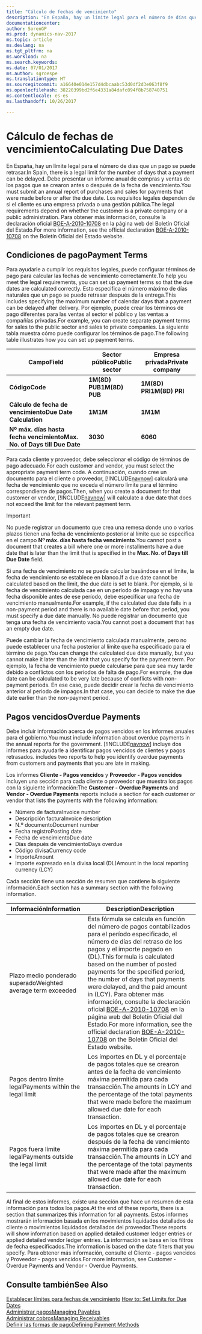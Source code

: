 ```yaml
---
title: "Cálculo de fechas de vencimiento"
description: "En España, hay un límite legal para el número de días que un pago se puede retrasar. Debe presentar un informe anual de compras y ventas de los pagos que se crearon antes o después de la fecha de vencimiento."
documentationcenter: 
author: SorenGP
ms.prod: dynamics-nav-2017
ms.topic: article
ms.devlang: na
ms.tgt_pltfrm: na
ms.workload: na
ms.search.keywords: 
ms.date: 07/01/2017
ms.author: sgroespe
ms.translationtype: HT
ms.sourcegitcommit: a16640e014e157d4dbcaabc53d0df2d3e063f8f9
ms.openlocfilehash: 38220399bd2f6e4331a84dafc094f8b758740751
ms.contentlocale: es-es
ms.lasthandoff: 10/26/2017

---
```

# <a name="calculating-due-dates"></a><span data-ttu-id="0206e-104">Cálculo de fechas de vencimiento</span><span class="sxs-lookup"><span data-stu-id="0206e-104">Calculating Due Dates</span></span>
<span data-ttu-id="0206e-105">En España, hay un límite legal para el número de días que un pago se puede retrasar.</span><span class="sxs-lookup"><span data-stu-id="0206e-105">In Spain, there is a legal limit for the number of days that a payment can be delayed.</span></span> <span data-ttu-id="0206e-106">Debe presentar un informe anual de compras y ventas de los pagos que se crearon antes o después de la fecha de vencimiento.</span><span class="sxs-lookup"><span data-stu-id="0206e-106">You must submit an annual report of purchases and sales for payments that were made before or after the due date.</span></span> <span data-ttu-id="0206e-107">Los requisitos legales dependen de si el cliente es una empresa privada o una gestión pública.</span><span class="sxs-lookup"><span data-stu-id="0206e-107">The legal requirements depend on whether the customer is a private company or a public administration.</span></span> <span data-ttu-id="0206e-108">Para obtener más información, consulte la declaración oficial [BOE-A-2010-10708](http://go.microsoft.com/fwlink/?LinkId=224630) en la página web del Boletín Oficial del Estado.</span><span class="sxs-lookup"><span data-stu-id="0206e-108">For more information, see the official declaration [BOE-A-2010-10708](http://go.microsoft.com/fwlink/?LinkId=224630) on the Boletín Oficial del Estado website.</span></span>  

## <a name="payment-terms"></a><span data-ttu-id="0206e-109">Condiciones de pago</span><span class="sxs-lookup"><span data-stu-id="0206e-109">Payment Terms</span></span>  
<span data-ttu-id="0206e-110">Para ayudarle a cumplir los requisitos legales, puede configurar términos de pago para calcular las fechas de vencimiento correctamente.</span><span class="sxs-lookup"><span data-stu-id="0206e-110">To help you meet the legal requirements, you can set up payment terms so that the due dates are calculated correctly.</span></span> <span data-ttu-id="0206e-111">Esto especifica el número máximo de días naturales que un pago se puede retrasar después de la entrega.</span><span class="sxs-lookup"><span data-stu-id="0206e-111">This includes specifying the maximum number of calendar days that a payment can be delayed after delivery.</span></span> <span data-ttu-id="0206e-112">Por ejemplo, puede crear los términos de pago diferentes para las ventas al sector el público y las ventas a compañías privadas.</span><span class="sxs-lookup"><span data-stu-id="0206e-112">For example, you can create separate payment terms for sales to the public sector and sales to private companies.</span></span> <span data-ttu-id="0206e-113">La siguiente tabla muestra cómo puede configurar los términos de pago.</span><span class="sxs-lookup"><span data-stu-id="0206e-113">The following table illustrates how you can set up payment terms.</span></span>  

|<span data-ttu-id="0206e-114">Campo</span><span class="sxs-lookup"><span data-stu-id="0206e-114">Field</span></span>|<span data-ttu-id="0206e-115">Sector público</span><span class="sxs-lookup"><span data-stu-id="0206e-115">Public sector</span></span>|<span data-ttu-id="0206e-116">Empresa privada</span><span class="sxs-lookup"><span data-stu-id="0206e-116">Private company</span></span>|  
|---------------------------------|-------------------|---------------------|  
|<span data-ttu-id="0206e-117">**Código**</span><span class="sxs-lookup"><span data-stu-id="0206e-117">**Code**</span></span>|<span data-ttu-id="0206e-118">**1M(8D) PUB**</span><span class="sxs-lookup"><span data-stu-id="0206e-118">**1M(8D) PUB**</span></span>|<span data-ttu-id="0206e-119">**1M(8D) PRI**</span><span class="sxs-lookup"><span data-stu-id="0206e-119">**1M(8D) PRI**</span></span>|  
|<span data-ttu-id="0206e-120">**Cálculo de fecha de vencimiento**</span><span class="sxs-lookup"><span data-stu-id="0206e-120">**Due Date Calculation**</span></span>|<span data-ttu-id="0206e-121">**1M**</span><span class="sxs-lookup"><span data-stu-id="0206e-121">**1M**</span></span>|<span data-ttu-id="0206e-122">**1M**</span><span class="sxs-lookup"><span data-stu-id="0206e-122">**1M**</span></span>|  
|<span data-ttu-id="0206e-123">**Nº máx. días hasta fecha vencimiento**</span><span class="sxs-lookup"><span data-stu-id="0206e-123">**Max. No. of Days till Due Date**</span></span>|<span data-ttu-id="0206e-124">**30**</span><span class="sxs-lookup"><span data-stu-id="0206e-124">**30**</span></span>|<span data-ttu-id="0206e-125">**60**</span><span class="sxs-lookup"><span data-stu-id="0206e-125">**60**</span></span>|  

 <span data-ttu-id="0206e-126">Para cada cliente y proveedor, debe seleccionar el código de términos de pago adecuado.</span><span class="sxs-lookup"><span data-stu-id="0206e-126">For each customer and vendor, you must select the appropriate payment term code.</span></span> <span data-ttu-id="0206e-127">A continuación, cuando cree un documento para el cliente o proveedor, [!INCLUDE[navnow](../../includes/navnow_md.md)] calculará una fecha de vencimiento que no exceda el número límite para el término correspondiente de pagos.</span><span class="sxs-lookup"><span data-stu-id="0206e-127">Then, when you create a document for that customer or vendor, [!INCLUDE[navnow](../../includes/navnow_md.md)] will calculate a due date that does not exceed the limit for the relevant payment term.</span></span>  

> [!IMPORTANT]  
>  <span data-ttu-id="0206e-128">No puede registrar un documento que crea una remesa donde uno o varios plazos tienen una fecha de vencimiento posterior al límite que se especifica en el campo **Nº máx. días hasta fecha vencimiento**.</span><span class="sxs-lookup"><span data-stu-id="0206e-128">You cannot post a document that creates a bill where one or more installments have a due date that is later than the limit that is specified in the **Max. No. of Days till Due Date** field.</span></span>  

 <span data-ttu-id="0206e-129">Si una fecha de vencimiento no se puede calcular basándose en el límite, la fecha de vencimiento se establece en blanco.</span><span class="sxs-lookup"><span data-stu-id="0206e-129">If a due date cannot be calculated based on the limit, the due date is set to blank.</span></span> <span data-ttu-id="0206e-130">Por ejemplo, si la fecha de vencimiento calculada cae en un período de impago y no hay una fecha disponible antes de ese período, debe especificar una fecha de vencimiento manualmente.</span><span class="sxs-lookup"><span data-stu-id="0206e-130">For example, if the calculated due date falls in a non-payment period and there is no available date before that period, you must specify a due date manually.</span></span> <span data-ttu-id="0206e-131">No puede registrar un documento que tenga una fecha de vencimiento vacía.</span><span class="sxs-lookup"><span data-stu-id="0206e-131">You cannot post a document that has an empty due date.</span></span>  

 <span data-ttu-id="0206e-132">Puede cambiar la fecha de vencimiento calculada manualmente, pero no puede establecer una fecha posterior al límite que ha especificado para el término de pago.</span><span class="sxs-lookup"><span data-stu-id="0206e-132">You can change the calculated due date manually, but you cannot make it later than the limit that you specify for the payment term.</span></span> <span data-ttu-id="0206e-133">Por ejemplo, la fecha de vencimiento puede calcularse para que sea muy tarde debido a conflictos con los períodos de falta de pago.</span><span class="sxs-lookup"><span data-stu-id="0206e-133">For example, the due date can be calculated to be very late because of conflicts with non-payment periods.</span></span> <span data-ttu-id="0206e-134">En ese caso, puede decidir crear la fecha de vencimiento anterior al periodo de impagos.</span><span class="sxs-lookup"><span data-stu-id="0206e-134">In that case, you can decide to make the due date earlier than the non-payment period.</span></span>  

## <a name="overdue-payments"></a><span data-ttu-id="0206e-135">Pagos vencidos</span><span class="sxs-lookup"><span data-stu-id="0206e-135">Overdue Payments</span></span>  
 <span data-ttu-id="0206e-136">Debe incluir información acerca de pagos vencidos en los informes anuales para el gobierno.</span><span class="sxs-lookup"><span data-stu-id="0206e-136">You must include information about overdue payments in the annual reports for the government.</span></span> [!INCLUDE[navnow](../../includes/navnow_md.md)]<span data-ttu-id="0206e-137"> incluye dos informes para ayudarle a identificar pagos vencidos de clientes y pagos retrasados.</span><span class="sxs-lookup"><span data-stu-id="0206e-137"> includes two reports to help you identify overdue payments from customers and payments that you are late in making.</span></span>  

 <span data-ttu-id="0206e-138">Los informes **Cliente - Pagos vencidos** y **Proveedor - Pagos vencidos** incluyen una sección para cada cliente o proveedor que muestra los pagos con la siguiente información:</span><span class="sxs-lookup"><span data-stu-id="0206e-138">The **Customer - Overdue Payments** and **Vendor - Overdue Payments** reports include a section for each customer or vendor that lists the payments with the following information:</span></span>  

- <span data-ttu-id="0206e-139">Número de factura</span><span class="sxs-lookup"><span data-stu-id="0206e-139">Invoice number</span></span>  
- <span data-ttu-id="0206e-140">Descripción factura</span><span class="sxs-lookup"><span data-stu-id="0206e-140">Invoice description</span></span>  
- <span data-ttu-id="0206e-141">N.º documento</span><span class="sxs-lookup"><span data-stu-id="0206e-141">Document number</span></span>  
- <span data-ttu-id="0206e-142">Fecha registro</span><span class="sxs-lookup"><span data-stu-id="0206e-142">Posting date</span></span>  
- <span data-ttu-id="0206e-143">Fecha de vencimiento</span><span class="sxs-lookup"><span data-stu-id="0206e-143">Due date</span></span>  
- <span data-ttu-id="0206e-144">Días después de vencimiento</span><span class="sxs-lookup"><span data-stu-id="0206e-144">Days overdue</span></span>  
- <span data-ttu-id="0206e-145">Código divisa</span><span class="sxs-lookup"><span data-stu-id="0206e-145">Currency code</span></span>  
- <span data-ttu-id="0206e-146">Importe</span><span class="sxs-lookup"><span data-stu-id="0206e-146">Amount</span></span>  
- <span data-ttu-id="0206e-147">Importe expresado en la divisa local (DL)</span><span class="sxs-lookup"><span data-stu-id="0206e-147">Amount in the local reporting currency (LCY)</span></span>  

<span data-ttu-id="0206e-148">Cada sección tiene una sección de resumen que contiene la siguiente información.</span><span class="sxs-lookup"><span data-stu-id="0206e-148">Each section has a summary section with the following information.</span></span>  

|<span data-ttu-id="0206e-149">Información</span><span class="sxs-lookup"><span data-stu-id="0206e-149">Information</span></span>|<span data-ttu-id="0206e-150">Description</span><span class="sxs-lookup"><span data-stu-id="0206e-150">Description</span></span>|  
|-----------------|---------------------------------------|  
|<span data-ttu-id="0206e-151">Plazo medio ponderado superado</span><span class="sxs-lookup"><span data-stu-id="0206e-151">Weighted average term exceeded</span></span>|<span data-ttu-id="0206e-152">Esta fórmula se calcula en función del número de pagos contabilizados para el período especificado, el número de días del retraso de los pagos y el importe pagado en (DL).</span><span class="sxs-lookup"><span data-stu-id="0206e-152">This formula is calculated based on the number of posted payments for the specified period, the number of days that payments were delayed, and the paid amount in (LCY).</span></span> <span data-ttu-id="0206e-153">Para obtener más información, consulte la declaración oficial [BOE-A-2010-10708](http://go.microsoft.com/fwlink/?LinkId=224630) en la página web del Boletín Oficial del Estado.</span><span class="sxs-lookup"><span data-stu-id="0206e-153">For more information, see the official declaration [BOE-A-2010-10708](http://go.microsoft.com/fwlink/?LinkId=224630) on the Boletín Oficial del Estado website.</span></span>|  
|<span data-ttu-id="0206e-154">Pagos dentro límite legal</span><span class="sxs-lookup"><span data-stu-id="0206e-154">Payments within the legal limit</span></span>|<span data-ttu-id="0206e-155">Los importes en DL y el porcentaje de pagos totales que se crearon antes de la fecha de vencimiento máxima permitida para cada transacción.</span><span class="sxs-lookup"><span data-stu-id="0206e-155">The amounts in LCY and the percentage of the total payments that were made before the maximum allowed due date for each transaction.</span></span>|  
|<span data-ttu-id="0206e-156">Pagos fuera límite legal</span><span class="sxs-lookup"><span data-stu-id="0206e-156">Payments outside the legal limit</span></span>|<span data-ttu-id="0206e-157">Los importes en DL y el porcentaje de pagos totales que se crearon después de la fecha de vencimiento máxima permitida para cada transacción.</span><span class="sxs-lookup"><span data-stu-id="0206e-157">The amounts in LCY and the percentage of the total payments that were made after the maximum allowed due date for each transaction.</span></span>|  

 <span data-ttu-id="0206e-158">Al final de estos informes, existe una sección que hace un resumen de esta información para todos los pagos.</span><span class="sxs-lookup"><span data-stu-id="0206e-158">At the end of these reports, there is a section that summarizes this information for all payments.</span></span> <span data-ttu-id="0206e-159">Estos informes mostrarán información basada en los movimientos liquidados detallados de cliente o movimientos liquidados detallados del proveedor.</span><span class="sxs-lookup"><span data-stu-id="0206e-159">These reports will show information based on applied detailed customer ledger entries or applied detailed vendor ledger entries.</span></span> <span data-ttu-id="0206e-160">La información se basa en los filtros de fecha especificados.</span><span class="sxs-lookup"><span data-stu-id="0206e-160">The information is based on the date filters that you specify.</span></span> <span data-ttu-id="0206e-161">Para obtener más información, consulte el Cliente - pagos vencidos y Proveedor - pagos vencidos.</span><span class="sxs-lookup"><span data-stu-id="0206e-161">For more information, see Customer - Overdue Payments and Vendor - Overdue Payments.</span></span>  

## <a name="see-also"></a><span data-ttu-id="0206e-162">Consulte también</span><span class="sxs-lookup"><span data-stu-id="0206e-162">See Also</span></span>  
 <span data-ttu-id="0206e-163">[Establecer límites para fechas de vencimiento](how-to-set-limits-for-due-dates.md) </span><span class="sxs-lookup"><span data-stu-id="0206e-163">[How to: Set Limits for Due Dates](how-to-set-limits-for-due-dates.md) </span></span>  
[<span data-ttu-id="0206e-164">Administrar pagos</span><span class="sxs-lookup"><span data-stu-id="0206e-164">Managing Payables</span></span>](../../payables-manage-payables.md)  
[<span data-ttu-id="0206e-165">Administrar cobros</span><span class="sxs-lookup"><span data-stu-id="0206e-165">Managing Receivables</span></span>](../../receivables-manage-receivables.md)  
 [<span data-ttu-id="0206e-166">Definir las formas de pago</span><span class="sxs-lookup"><span data-stu-id="0206e-166">Defining Payment Methods</span></span>](../../finance-payment-methods.md)

